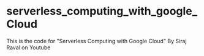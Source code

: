 # serverless_computing_with_google_Cloud
This is the code for "Serverless Computing with Google Cloud" By Siraj Raval on Youtube
